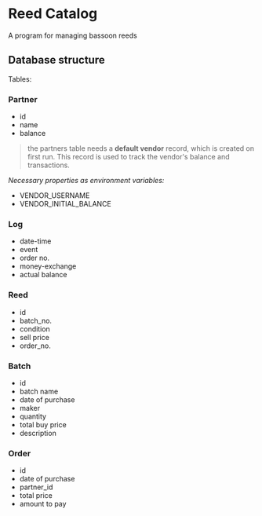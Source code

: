# Reed Catalog
A program for managing bassoon reeds
## Database structure
Tables:

### Partner
- id
- name
- balance

>the partners table needs a __default vendor__ record, which is created on first run.
> This record is used to track the vendor's balance and transactions.

_Necessary properties as environment variables:_
- VENDOR_USERNAME
- VENDOR_INITIAL_BALANCE

### Log
- date-time
- event
- order no.
- money-exchange
- actual balance
### Reed
- id
- batch_no.
- condition
- sell price
- order_no.
### Batch
- id
- batch name
- date of purchase
- maker
- quantity
- total buy price
- description
### Order
- id
- date of purchase
- partner_id
- total price
- amount to pay
